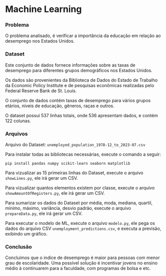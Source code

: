 # Machine Learning

### Problema

O problema analisado, é verificar a importância da educação em relação ao desemprego nos Estados Unidos.

### Dataset

Este conjunto de dados fornece informações sobre as taxas de desemprego para diferentes grupos demográficos nos Estados Unidos.

Os dados são provenientes da Biblioteca de Dados do Estado de Trabalho da Economic Policy Institute e de pesquisas econômicas realizadas pelo Federal Reserve Bank de St. Louis.

O conjunto de dados contém taxas de desemprego para vários grupos etários, níveis de educação, gêneros, raças e outros.

O dataset possui 537 linhas totais, onde 536 apresentam dados, e contém 122 colunas.

### Arquivos

Arquivo do Dataset: `unemployed_population_1978-12_to_2023-07.csv`

Para instalar todas as bibliotecas necessárias, execute o comando a seguir:

```
pip install pandas numpy scikit-learn seaborn matplotlib
```

Para vizualizar as 15 primeiras linhas do Dataset, execute o arquivo `showLines.py`, ele irá gerar um CSV.

Para vizualizar quantos elementos existem por classe, execute o arquivo `showAmountOfRegisters.py`, ele irá gerar um CSV.

Para sumarizar os dados do Dataset por média, moda, mediana, quartil, mínimo, máximo, variância, desvio padrão, execute o arquivo `prepareData.py`, ele irá gerar um CSV.

Para executar o modelo de ML, execute o arquivo `modelo.py`, ele pega os dados do arquivo CSV `unemployment_predictions.csv`, e executa a previsão, exibindo um gráfico.

### Conclusão

Concluímos que o indice de desemprego é maior para pessoas com menor grau de escolaridade. Uma possível solução é incentivar jovens no ensino médio à continuarem para a faculdade, com programas de bolsa e etc.
